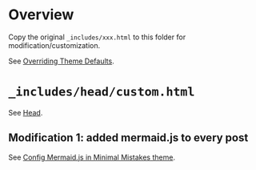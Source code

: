 # Overview

Copy the original `_includes/xxx.html` to this folder for modification/customization.

See [Overriding Theme Defaults](https://mmistakes.github.io/minimal-mistakes/docs/overriding-theme-defaults/).

# `_includes/head/custom.html`

See [Head](https://mmistakes.github.io/minimal-mistakes/docs/layouts/#head).

## Modification 1: added mermaid.js to every post

See [Config Mermaid.js in Minimal Mistakes theme](https://listcomp.com/2025/04/01/config-mermaidjs-in-minimal-mistakes-theme).